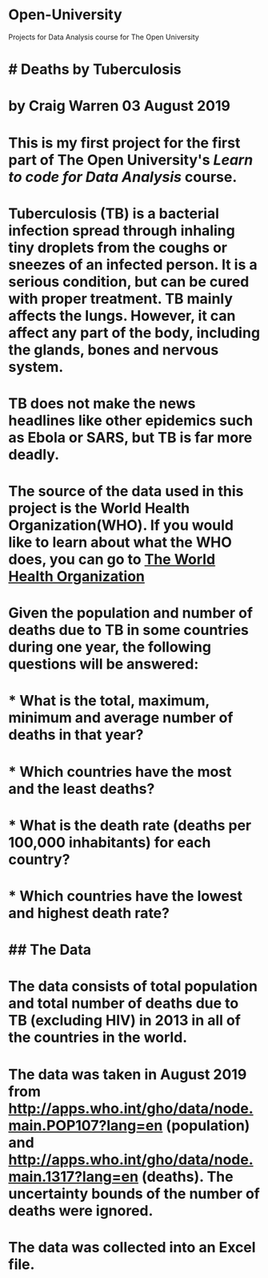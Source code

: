 # Open-University
Projects for Data Analysis course for The Open University

# # Deaths by Tuberculosis
# by Craig Warren 03 August 2019
# This is my first project for the first part of The Open University's _Learn to code for Data Analysis_ course.

# **Tuberculosis** (TB) is a bacterial infection spread through inhaling tiny droplets from the coughs or sneezes of an infected person. It is a serious condition, but can be cured with proper treatment. TB mainly affects the lungs. However, it can affect any part of the body, including the glands, bones and nervous system.
# TB does not make the news headlines like other epidemics such as Ebola or SARS, but TB is far more deadly.

# The source of the data used in this project is the World Health Organization(WHO). If you would like to learn about what the WHO does, you can go to [The World Health Organization](https://www.who.int/)

# Given the population and number of deaths due to TB in some countries during one year, the following questions will be answered:
# * What is the total, maximum, minimum and average number of deaths in that year?
# * Which countries have the most and the least deaths?
# * What is the death rate (deaths per 100,000 inhabitants) for each country?
# * Which countries have the lowest and highest death rate?

# ## The Data

# The data consists of total population and total number of deaths due to TB (excluding HIV) in 2013 in all of the countries in the world.
# The data was taken in August 2019 from http://apps.who.int/gho/data/node.main.POP107?lang=en (population) and http://apps.who.int/gho/data/node.main.1317?lang=en (deaths). The uncertainty bounds of the number of deaths were ignored.
# The data was collected into an Excel file.
